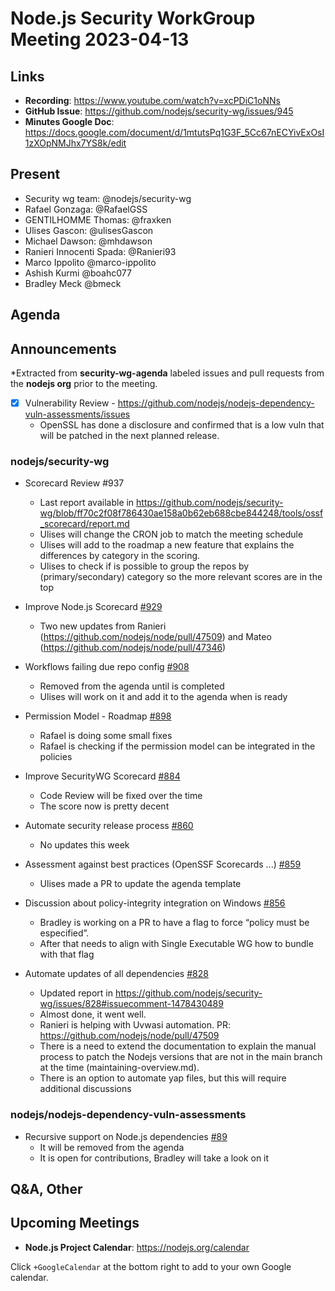 # Node.js  Security WorkGroup Meeting 2023-04-13

## Links

* **Recording**:  https://www.youtube.com/watch?v=xcPDiC1oNNs
* **GitHub Issue**: https://github.com/nodejs/security-wg/issues/945
* **Minutes Google Doc**: https://docs.google.com/document/d/1mtutsPq1G3F_5Cc67nECYivExOsI1zXOpNMJhx7YS8k/edit

## Present

* Security wg team: @nodejs/security-wg
* Rafael Gonzaga: @RafaelGSS
* GENTILHOMME Thomas: @fraxken 
* Ulises Gascon: @ulisesGascon
* Michael Dawson: @mhdawson
* Ranieri Innocenti Spada: @Ranieri93
* Marco Ippolito @marco-ippolito
* Ashish Kurmi @boahc077
* Bradley Meck @bmeck

## Agenda

## Announcements

*Extracted from **security-wg-agenda** labeled issues and pull requests from the **nodejs org** prior to the meeting.

- [X] Vulnerability Review - https://github.com/nodejs/nodejs-dependency-vuln-assessments/issues
  * OpenSSL has done a disclosure and confirmed that is a low vuln that will be patched in the next planned release.

### nodejs/security-wg

* Scorecard Review #937
  * Last report available in https://github.com/nodejs/security-wg/blob/ff70c2f08f786430ae158a0b62eb688cbe844248/tools/ossf_scorecard/report.md
  * Ulises will change the CRON job to match the meeting schedule
  * Ulises will add to the roadmap a new feature that explains the differences by category in the scoring.
   * Ulises to check if is possible to group the repos by (primary/secondary) category so the more relevant scores are in the top


* Improve Node.js Scorecard [#929](https://github.com/nodejs/security-wg/issues/929)
  * Two new updates from Ranieri (https://github.com/nodejs/node/pull/47509) and Mateo (https://github.com/nodejs/node/pull/47346)
* Workflows failing due repo config [#908](https://github.com/nodejs/security-wg/issues/908)
  * Removed from the agenda until is completed
  * Ulises will work on it and add it to the agenda when is ready
* Permission Model - Roadmap [#898](https://github.com/nodejs/security-wg/issues/898)
  * Rafael is doing some small fixes
  * Rafael is checking if the permission model can be integrated in the policies
* Improve SecurityWG Scorecard [#884](https://github.com/nodejs/security-wg/issues/884)
  * Code Review will be fixed over the time
  * The score now is pretty decent
* Automate security release process [#860](https://github.com/nodejs/security-wg/issues/860)
  * No updates this week
* Assessment against best practices (OpenSSF Scorecards ...) [#859](https://github.com/nodejs/security-wg/issues/859)
  * Ulises made a PR to update the agenda template
* Discussion about policy-integrity integration on Windows [#856](https://github.com/nodejs/security-wg/issues/856)
  *  Bradley is working on a PR to have a flag to force “policy must be especified”.
  *  After that needs to align with Single Executable WG how to bundle with that flag
* Automate updates of all dependencies [#828](https://github.com/nodejs/security-wg/issues/828)
  * Updated report in https://github.com/nodejs/security-wg/issues/828#issuecomment-1478430489
  * Almost done, it went well.
  * Ranieri is helping with Uvwasi automation. PR: https://github.com/nodejs/node/pull/47509
  * There is a need to extend the documentation to explain the manual process to patch the Nodejs versions that are not in the main branch at the time (maintaining-overview.md).
  * There is an option to automate yap files, but this will require additional discussions

### nodejs/nodejs-dependency-vuln-assessments

* Recursive support on Node.js dependencies [#89](https://github.com/nodejs/nodejs-dependency-vuln-assessments/issues/89)
  * It will be removed from the agenda
  * It is open for contributions, Bradley will take a look on it

## Q&A, Other

## Upcoming Meetings

* **Node.js Project Calendar**: <https://nodejs.org/calendar>

Click `+GoogleCalendar` at the bottom right to add to your own Google calendar.

